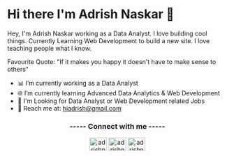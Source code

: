 # Hi there I'm Adrish Naskar 👋

<!--
**adrishnaskar/adrishnaskar** is a ✨ _special_ ✨ repository because its `README.md` (this file) appears on your GitHub profile.

Here are some ideas to get you started:

- 🔭 I’m currently working on ...
- 🌱 I’m currently learning ...
- 👯 I’m looking to collaborate on ...
- 🤔 I’m looking for help with ...
- 💬 Ask me about ...
- 📫 How to reach me: ...
- 😄 Pronouns: ...
- ⚡ Fun fact: ...
-->

Hey, I'm Adrish Naskar working as a Data Analyst. I love building cool things. Currently Learning Web Development to build a new site. I love teaching people what I know.

Favourite Quote: "If it makes you happy it doesn't have to make sense to others"

- 📊 I’m currently working as a Data Analyst
- 🌐 I’m currently learning Advanced Data Analytics & Web Development
- 💼 I'm Looking for Data Analyst or Web Development related Jobs
- 📧 Reach me at: hiadrish@gmail.com

<h3 align="center">----- Connect with me -----</h3>
<p align="center">
<a href="https://twitter.com/adrishnaskar" target="blank"><img align="center" src="https://cdn.icon-icons.com/icons2/729/PNG/512/twitter_icon-icons.com_62751.png" alt="adrishnaskar" height="30" width="40" /></a>
<a href="https://linkedin.com/in/adrishnaskar" target="blank"><img align="center" src="https://upload.wikimedia.org/wikipedia/commons/thumb/8/81/LinkedIn_icon.svg/768px-LinkedIn_icon.svg.png" alt="adrishnaskar" height="30" width="40" /></a>
<a href="https://instagram.com/adrishnaskar" target="blank"><img align="center" src="https://upload.wikimedia.org/wikipedia/commons/thumb/a/a5/Instagram_icon.png/1024px-Instagram_icon.png" alt="adrishnaskar" height="30" width="40" /></a>
</p>

